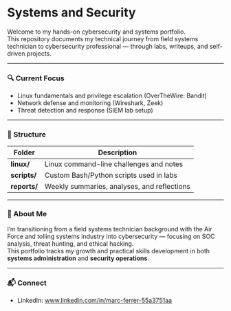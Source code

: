 # Systems and Security

Welcome to my hands-on cybersecurity and systems portfolio.  
This repository documents my technical journey from field systems technician to cybersecurity professional — through labs, writeups, and self-driven projects.

---

### 🔍 Current Focus
- Linux fundamentals and privilege escalation (OverTheWire: Bandit)
- Network defense and monitoring (Wireshark, Zeek)
- Threat detection and response (SIEM lab setup)

---

### 🧱 Structure
| Folder | Description |
|---------|--------------|
| **linux/** | Linux command-line challenges and notes |
| **scripts/** | Custom Bash/Python scripts used in labs |
| **reports/** | Weekly summaries, analyses, and reflections |

---

### 🧠 About Me
I’m transitioning from a field systems technician background with the Air Force and tolling systems industry into cybersecurity — focusing on SOC analysis, threat hunting, and ethical hacking.  
This portfolio tracks my growth and practical skills development in both **systems administration** and **security operations**.

---

### 📬 Connect
- LinkedIn: www.linkedin.com/in/marc-ferrer-55a3751aa
